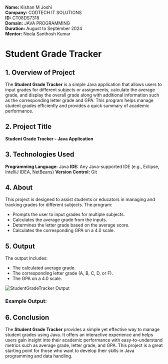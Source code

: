 **Name:** Kishan M Joshi  
**Company:** CODTECH IT SOLUTIONS  
**ID:** CT08DS7318  
**Domain:** JAVA PROGRAMMING  
**Duration:** August to September 2024  
**Mentor:** Neela Santhosh Kumar


# Student Grade Tracker
## 1. Overview of Project
The **Student Grade Tracker** is a simple Java application that allows users to input grades for different subjects or assignments, calculate the average grade, and display the overall grade along with additional information such as the corresponding letter grade and GPA. This program helps manage student grades efficiently and provides a quick summary of academic performance.
## 2. Project Title
**Student Grade Tracker - Java Application**
## 3. Technologies Used
**Programming Language:** Java
**IDE:** Any Java-supported IDE (e.g., Eclipse, IntelliJ IDEA, NetBeans)
**Version Control:** Git
## 4. About
This project is designed to assist students or educators in managing and tracking grades for different subjects. The program:
- Prompts the user to input grades for multiple subjects.
- Calculates the average grade from the inputs.
- Determines the letter grade based on the average score.
- Calculates the corresponding GPA on a 4.0 scale.
## 5. Output
The output includes:
- The calculated average grade.
- The corresponding letter grade (A, B, C, D, or F).
- The GPA on a 4.0 scale.

![StudentGradeTracker Output](images/Screenshot2.png)



### Example Output:
## 6. Conclusion
The **Student Grade Tracker** provides a simple yet effective way to manage student grades using Java. It offers an interactive experience and helps users gain insight into their academic performance with easy-to-understand metrics such as average grade, letter grade, and GPA. This project is a great starting point for those who want to develop their skills in Java programming and data handling.
